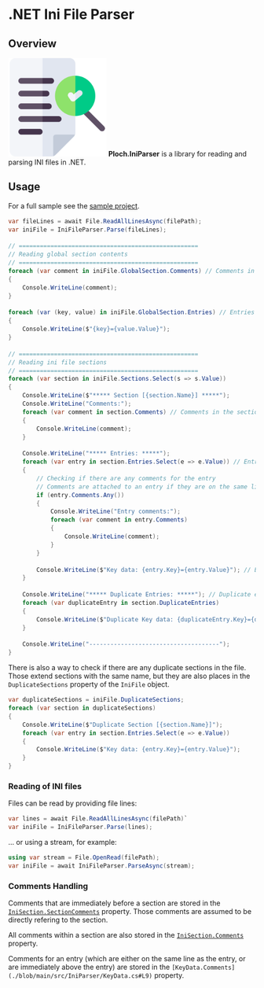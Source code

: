 # .NET Ini File Parser

## Overview

<img src="parsing.png" alt="parser" width="200"/> **Ploch.IniParser** is a library for reading and parsing INI files in .NET.

## Usage

For a full sample see the [sample project](./blob/main/samples/IniParserExample/Program.cs).

```csharp
var fileLines = await File.ReadAllLinesAsync(filePath);
var iniFile = IniFileParser.Parse(fileLines);

// ===================================================
// Reading global section contents
// ===================================================
foreach (var comment in iniFile.GlobalSection.Comments) // Comments in the global section
{
    Console.WriteLine(comment);
}

foreach (var (key, value) in iniFile.GlobalSection.Entries) // Entries in the global section
{
    Console.WriteLine($"{key}={value.Value}");
}

// ===================================================
// Reading ini file sections
// ===================================================
foreach (var section in iniFile.Sections.Select(s => s.Value))
{
    Console.WriteLine($"***** Section [{section.Name}] *****");
    Console.WriteLine("Comments:");
    foreach (var comment in section.Comments) // Comments in the section
    {
        Console.WriteLine(comment);
    }

    Console.WriteLine("***** Entries: *****");
    foreach (var entry in section.Entries.Select(e => e.Value)) // Entries in the section
    {
        // Checking if there are any comments for the entry
        // Comments are attached to an entry if they are on the same line as the entry or the line above the entry
        if (entry.Comments.Any())  
        {
            Console.WriteLine("Entry comments:");
            foreach (var comment in entry.Comments)
            {
                Console.WriteLine(comment);
            }
        }

        Console.WriteLine($"Key data: {entry.Key}={entry.Value}"); // Entry key and value
    }

    Console.WriteLine("***** Duplicate Entries: *****"); // Duplicate entries in the section
    foreach (var duplicateEntry in section.DuplicateEntries)
    {
        Console.WriteLine($"Duplicate Key data: {duplicateEntry.Key}={duplicateEntry.Value}");
    }

    Console.WriteLine("-------------------------------------");
}
```

There is also a way to check if there are any duplicate sections in the file. Those extend sections with the same name,
but they are also places in the `DuplicateSections` property of the `IniFile` object.

```csharp
var duplicateSections = iniFile.DuplicateSections;
foreach (var section in duplicateSections)
{
    Console.WriteLine($"Duplicate Section [{section.Name}]");
    foreach (var entry in section.Entries.Select(e => e.Value))
    {
        Console.WriteLine($"Key data: {entry.Key}={entry.Value}");
    }
}
```

### Reading of INI files

Files can be read by providing file lines:

```csharp
var lines = await File.ReadAllLinesAsync(filePath)`
var iniFile = IniFileParser.Parse(lines);
```

... or using a stream, for example:

```csharp
using var stream = File.OpenRead(filePath);
var iniFile = await IniFileParser.ParseAsync(stream);
```

### Comments Handling

Comments that are immediately before a section are stored in the [
`IniSection.SectionComments`](./blob/main/src/IniParser/IniSection.cs#L24) property.
Those comments are assumed to be directly refering to the section.

All comments within a section are also stored in the [
`IniSection.Comments`](./blob/main/src/IniParser/IniSection.cs#L19) property.

Comments for an entry (which are either on the same line as the entry, or are immediately above the entry) are stored in
the
`[KeyData.Comments](./blob/main/src/IniParser/KeyData.cs#L9)` property.

